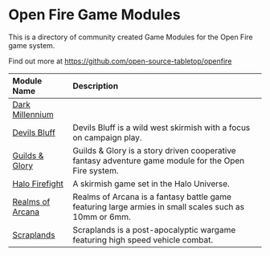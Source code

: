 # Open Fire Game Modules

This is a directory of community created Game Modules for the Open Fire game system.

Find out more at https://github.com/open-source-tabletop/openfire

| Module Name | Description |
| :---------- | :---------- |
| [Dark Millennium](#) | |
| [Devils Bluff](https://github.com/open-source-tabletop/openfire-gm-devils-bluff) | Devils Bluff is a wild west skirmish with a focus on campaign play. |
| [Guilds & Glory](https://github.com/open-source-tabletop/openfire-gm-guilds-and-glory) | Guilds & Glory is a story driven cooperative fantasy adventure game module for the Open Fire system. |
| [Halo Firefight](https://github.com/open-source-tabletop/openfire-gm-halo) | A skirmish game set in the Halo Universe. |
| [Realms of Arcana](https://github.com/open-source-tabletop/openfire-gm-realms-of-arcana) | Realms of Arcana is a fantasy battle game featuring large armies in small scales such as 10mm or 6mm. |
| [Scraplands](https://github.com/open-source-tabletop/openfire-gm-scraplands) | Scraplands is a post-apocalyptic wargame featuring high speed vehicle combat. |